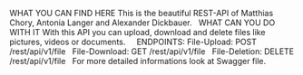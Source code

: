 WHAT YOU CAN FIND HERE
This is the beautiful REST-API of Matthias Chory, Antonia Langer and Alexander Dickbauer.
 
WHAT CAN YOU DO WITH IT
With this API you can upload, download and delete files like pictures, videos or documents.
 
 
ENDPOINTS:
File-Upload:
POST /rest/api/v1/file
 
File-Download:
GET /rest/api/v1/file
 
File-Deletion:
DELETE /rest/api/v1/file
 
For more detailed informations look at Swagger file.
